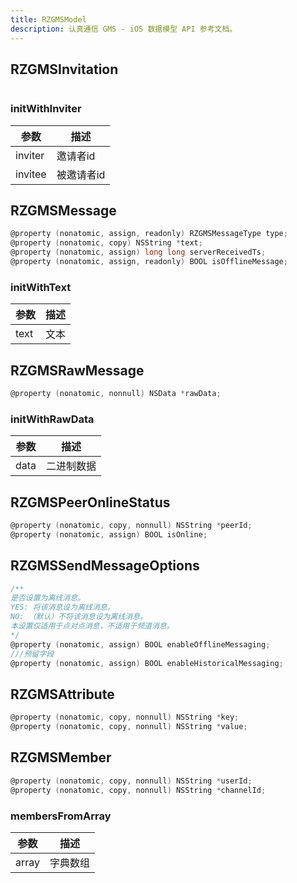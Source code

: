 ```yaml
---
title: RZGMSModel
description: 认真通信 GMS - iOS 数据模型 API 参考文档。
---
```


## RZGMSInvitation
```objectivec

```
### initWithInviter
| 参数    | 描述       |
| ------- | ---------- |
| inviter | 邀请者id   |
| invitee | 被邀请者id |

## RZGMSMessage
```objectivec
@property (nonatomic, assign, readonly) RZGMSMessageType type;
@property (nonatomic, copy) NSString *text;
@property (nonatomic, assign) long long serverReceivedTs;
@property (nonatomic, assign, readonly) BOOL isOfflineMessage;
```
### initWithText
| 参数    | 描述       |
| ------- | ---------- |
| text | 文本 |

## RZGMSRawMessage
```objectivec
@property (nonatomic, nonnull) NSData *rawData;
```
### initWithRawData
| 参数    | 描述       |
| ------- | ---------- |
| data | 二进制数据 |

## RZGMSPeerOnlineStatus
```objectivec
@property (nonatomic, copy, nonnull) NSString *peerId;
@property (nonatomic, assign) BOOL isOnline;
```

## RZGMSSendMessageOptions
```objectivec
/**
是否设置为离线消息。
YES: 将该消息设为离线消息。
NO: （默认）不将该消息设为离线消息。
本设置仅适用于点对点消息，不适用于频道消息。
*/
@property (nonatomic, assign) BOOL enableOfflineMessaging;
///预留字段
@property (nonatomic, assign) BOOL enableHistoricalMessaging;
```

## RZGMSAttribute
```objectivec
@property (nonatomic, copy, nonnull) NSString *key;
@property (nonatomic, copy, nonnull) NSString *value;
```

## RZGMSMember
```objectivec
@property (nonatomic, copy, nonnull) NSString *userId;
@property (nonatomic, copy, nonnull) NSString *channelId;
```
### membersFromArray
| 参数    | 描述       |
| ------- | ---------- |
| array | 字典数组 |
